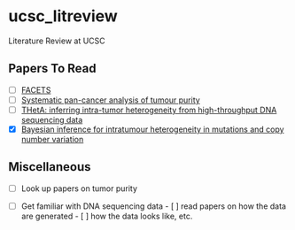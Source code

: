 # ucsc_litreview
Literature Review at UCSC

## Papers To Read

- [ ] [FACETS](pdf/facets.pdf)
- [ ] [Systematic pan-cancer analysis of tumour purity](pdf/pancaner.pdf)
- [ ] [THetA: inferring intra-tumor heterogeneity from high-throughput DNA sequencing data](pdf/theta.pdf)
- [x] [Bayesian inference for intratumour heterogeneity in mutations and copy number variation](pdf/bayesTumor.pdf)

## Miscellaneous
- [ ] Look up papers on tumor purity
- [ ] Get familiar with DNA sequencing data
      - [ ] read papers on how the data are generated
      - [ ] how the data looks like, etc.

